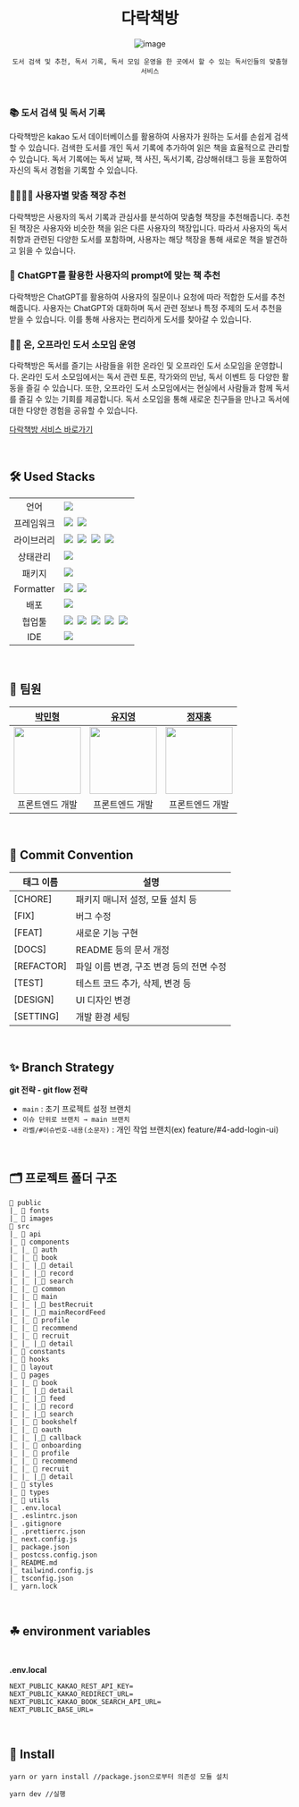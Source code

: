 <div align="center">

# **다락책방**

![image](https://frontend-book-platform.vercel.app/images/login-logo.svg)

```
도서 검색 및 추천, 독서 기록, 독서 모임 운영을 한 곳에서 할 수 있는 독서인들의 맞춤형 서비스
```

</div>

<br />

<div>

### 📚 도서 검색 및 독서 기록

다락책방은 kakao 도서 데이터베이스를 활용하여 사용자가 원하는 도서를 손쉽게 검색할 수 있습니다. 검색한 도서를 개인 독서 기록에 추가하여 읽은 책을 효율적으로 관리할 수 있습니다. 독서 기록에는 독서 날짜, 책 사진, 독서기록, 감상해쉬태그 등을 포함하여 자신의 독서 경험을 기록할 수 있습니다.

### 👩‍👩‍👧‍👧 사용자별 맞춤 책장 추천

다락책방은 사용자의 독서 기록과 관심사를 분석하여 맞춤형 책장을 추천해줍니다. 추천된 책장은 사용자와 비슷한 책을 읽은 다른 사용자의 책장입니다. 따라서 사용자의 독서 취향과 관련된 다양한 도서를 포함하며, 사용자는 해당 책장을 통해 새로운 책을 발견하고 읽을 수 있습니다.

### 💎 ChatGPT를 활용한 사용자의 prompt에 맞는 책 추천

다락책방은 ChatGPT를 활용하여 사용자의 질문이나 요청에 따라 적합한 도서를 추천해줍니다. 사용자는 ChatGPT와 대화하며 독서 관련 정보나 특정 주제의 도서 추천을 받을 수 있습니다. 이를 통해 사용자는 편리하게 도서를 찾아갈 수 있습니다.

### 👨‍🏫 온, 오프라인 도서 소모임 운영

다락책방은 독서를 즐기는 사람들을 위한 온라인 및 오프라인 도서 소모임을 운영합니다. 온라인 도서 소모임에서는 독서 관련 토론, 작가와의 만남, 독서 이벤트 등 다양한 활동을 즐길 수 있습니다. 또한, 오프라인 도서 소모임에서는 현실에서 사람들과 함께 독서를 즐길 수 있는 기회를 제공합니다. 독서 소모임을 통해 새로운 친구들을 만나고 독서에 대한 다양한 경험을 공유할 수 있습니다.

[다락책방 서비스 바로가기](https://frontend-book-platform.vercel.app/)

</div>

<br/>

## 🛠 Used Stacks

<table>
<tr>
 <td align="center">언어</td>
 <td>
  <img src="https://img.shields.io/badge/TypeScript-3178C6?style=for-the-badge&logo=TypeScript&logoColor=ffffff"/>
 </td>
</tr>

<tr>
 <td align="center">프레임워크</td>
 <td>
    <img src="https://img.shields.io/badge/Next.js-000000?style=for-the-badge&logo=Next.js&logoColor=white"/>&nbsp 
    <img src="https://img.shields.io/badge/tailwindcss-%2338B2AC.svg?style=for-the-badge&logo=tailwind-css&logoColor=white"/>&nbsp 
 </td>
</tr>

<tr>
 <td align="center">라이브러리</td>
 <td>
    <img src="https://img.shields.io/badge/React-61DAFB?style=for-the-badge&logo=React&logoColor=ffffff"/>&nbsp  
    <img src="https://img.shields.io/badge/Axios-6028e0?style=for-the-badge&logo=Axios&logoColor=ffffff"/>&nbsp
    <img src="https://img.shields.io/badge/@tanstack/react query-FF4154?style=for-the-badge&logo=ReactQuery&logoColor=ffffff"/>&nbsp
    <img src="https://img.shields.io/badge/@next/font-60B28D?style=for-the-badge&logoColor=ffffff"/>&nbsp
  </td>
</tr>

<tr>
 <td align="center">상태관리</td>
 <td>
  <img src="https://img.shields.io/badge/Recoil-1678e0?style=for-the-badge&logo=Recoil&logoColor=ffffff"/>&nbsp  
 </td>
</tr>
<tr>
 <td align="center">패키지</td>
 <td>
    <img src="https://img.shields.io/badge/Yarn-2C8EBB?style=for-the-badge&logo=Yarn&logoColor=white"/>&nbsp 
  </td>
</tr>
<tr>
 <td align="center">Formatter</td>
 <td>
  <img src="https://img.shields.io/badge/Prettier-373338?style=for-the-badge&logo=Prettier&logoColor=ffffff"/>&nbsp 
  <img src="https://img.shields.io/badge/ESLint-4B32C3?style=for-the-badge&logo=ESLint&logoColor=ffffff"/>&nbsp 
 </td>
</tr>
<tr>
 <td align="center">배포</td>
 <td><img src="https://img.shields.io/badge/vercel-%23000000.svg?style=for-the-badge&logo=vercel&logoColor=white"/>&nbsp
</tr>
<tr>
 <td align="center">협업툴</td>
 <td>
    <img src="https://img.shields.io/badge/Discord-4263f5?style=for-the-badge&logo=Discord&logoColor=white"/>&nbsp 
    <img src="https://img.shields.io/badge/GitHub-181717?style=for-the-badge&logo=GitHub&logoColor=white"/>&nbsp 
    <img src="https://img.shields.io/badge/Slack-4A154B?style=for-the-badge&logo=Slack&logoColor=white"/>&nbsp 
    <img src="https://img.shields.io/badge/Figma-d90f42?style=for-the-badge&logo=Figma&logoColor=white"/>&nbsp  
    <img src="https://img.shields.io/badge/Notion-000000?style=for-the-badge&logo=Notion&logoColor=white"/>&nbsp 
 </td>
</tr>
<tr>
 <td align="center">IDE</td>
 <td>
    <img src="https://img.shields.io/badge/VSCode-007ACC?style=for-the-badge&logo=Visual%20Studio%20Code&logoColor=white"/>&nbsp
</tr>
</table>

<br />

## 👥 팀원

|                       [박민형](https://github.com/Park-min-hyoung)                        |                                                     [유지영](https://github.com/YJZero)                                                      |                                                    [정재홍](https://github.com/bohongu)                                                    |
| :---------------------------------------------------------------------------------------: | :------------------------------------------------------------------------------------------------------------------------------------------: | :----------------------------------------------------------------------------------------------------------------------------------------: |
| <img width="120" height="120" src="https://avatars.githubusercontent.com/u/60873508?v=4"> | <img width="120" height="120" src="https://github.com/dugeun-dugeun-project/frontend/assets/107309247/6d7cd3ff-e116-447b-b07f-e46eba9424f7"> | <img width="120" height="120" src="https://user-images.githubusercontent.com/55437339/224531901-d14145a6-9ab8-474c-a60f-d4eba2593c5f.png"> |
|                                      프론트엔드 개발                                      |                                                               프론트엔드 개발                                                                |                                                              프론트엔드 개발                                                               |

<br/>

## 🌴 Commit Convention

| 태그 이름  | 설명                                     |
| ---------- | ---------------------------------------- |
| [CHORE]    | 패키지 매니저 설정, 모듈 설치 등         |
| [FIX]      | 버그 수정                                |
| [FEAT]     | 새로운 기능 구현                         |
| [DOCS]     | README 등의 문서 개정                    |
| [REFACTOR] | 파일 이름 변경, 구조 변경 등의 전면 수정 |
| [TEST]     | 테스트 코드 추가, 삭제, 변경 등          |
| [DESIGN]   | UI 디자인 변경                           |
| [SETTING]  | 개발 환경 세팅                           |

<br/>

## ✨ Branch Strategy

**git 전략 - git flow 전략**

- `main` : 초기 프로젝트 설정 브랜치
- `이슈 단위로 브랜치 → main 브랜치`
- `라벨/#이슈번호-내용(소문자)` : 개인 작업 브랜치(ex) feature/#4-add-login-ui)

<br/>

## 🗂 프로젝트 폴더 구조

```
📁 public
|_ 📁 fonts
|_ 📁 images
📁 src
|_ 📁 api
|_ 📁 components
|_ |_ 📁 auth
|_ |_ 📁 book
|_ |_ |_📁 detail
|_ |_ |_📁 record
|_ |_ |_📁 search
|_ |_ 📁 common
|_ |_ 📁 main
|_ |_ |_📁 bestRecruit
|_ |_ |_📁 mainRecordFeed
|_ |_ 📁 profile
|_ |_ 📁 recommend
|_ |_ 📁 recruit
|_ |_ |_📁 detail
|_ 📁 constants
|_ 📁 hooks
|_ 📁 layout
|_ 📁 pages
|_ |_ 📁 book
|_ |_ |_📁 detail
|_ |_ |_📁 feed
|_ |_ |_📁 record
|_ |_ |_📁 search
|_ |_ 📁 bookshelf
|_ |_ 📁 oauth
|_ |_ |_📁 callback
|_ |_ 📁 onboarding
|_ |_ 📁 profile
|_ |_ 📁 recommend
|_ |_ 📁 recruit
|_ |_ |_📁 detail
|_ 📁 styles
|_ 📁 types
|_ 📁 utils
|_ .env.local
|_ .eslintrc.json
|_ .gitignore
|_ .prettierrc.json
|_ next.config.js
|_ package.json
|_ postcss.config.json
|_ README.md
|_ tailwind.config.js
|_ tsconfig.json
|_ yarn.lock
```

<br />

## ☘ environment variables

</br>

<b>.env.local</b>

```
NEXT_PUBLIC_KAKAO_REST_API_KEY=
NEXT_PUBLIC_KAKAO_REDIRECT_URL=
NEXT_PUBLIC_KAKAO_BOOK_SEARCH_API_URL=
NEXT_PUBLIC_BASE_URL=
```

</br>

## 🔑 Install

```
yarn or yarn install //package.json으로부터 의존성 모듈 설치

yarn dev //실행
```
